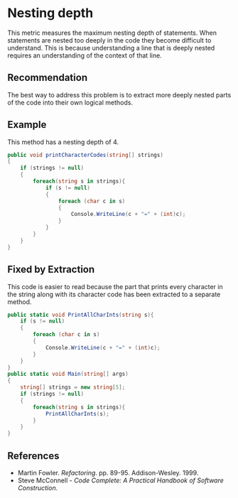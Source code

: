 # Nesting depth
This metric measures the maximum nesting depth of statements. When statements are nested too deeply in the code they become difficult to understand. This is because understanding a line that is deeply nested requires an understanding of the context of that line.


## Recommendation
The best way to address this problem is to extract more deeply nested parts of the code into their own logical methods.


## Example
This method has a nesting depth of 4.


```csharp
public void printCharacterCodes(string[] strings)
{
    if (strings != null)
    {
        foreach(string s in strings){
            if (s != null)
            {
                foreach (char c in s)
                {
                    Console.WriteLine(c + "=" + (int)c);
                }
            }
        }
    }
}

```

## Fixed by Extraction
This code is easier to read because the part that prints every character in the string along with its character code has been extracted to a separate method.


```csharp
public static void PrintAllCharInts(string s){
    if (s != null)
    {
        foreach (char c in s)
        {
            Console.WriteLine(c + "=" + (int)c);
        }
    }
}
public static void Main(string[] args)
{
    string[] strings = new string[5];
    if (strings != null)
    {
        foreach(string s in strings){
            PrintAllCharInts(s);
        }
    }
}

```

## References
* Martin Fowler. *Refactoring*. pp. 89-95. Addison-Wesley. 1999.
* Steve McConnell - *Code Complete: A Practical Handbook of Software Construction*.
